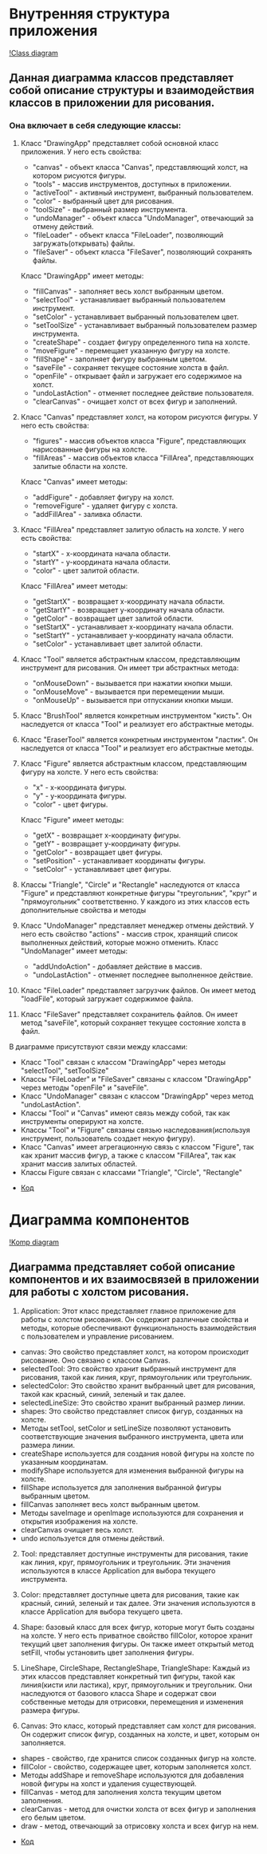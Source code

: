 # Внутренняя структура приложения
[!Class diagram](https://github.com/UnVeh/reposit/blob/master/diagrams/class.png)
## Данная диаграмма классов представляет собой описание структуры и взаимодействия классов в приложении для рисования.

### Она включает в себя следующие классы:

1. Класс "DrawingApp" представляет собой основной класс приложения. У него есть свойства:
   - "canvas" - объект класса "Canvas", представляющий холст, на котором рисуются фигуры.
   - "tools" - массив инструментов, доступных в приложении.
   - "activeTool" - активный инструмент, выбранный пользователем.
   - "color" - выбранный цвет для рисования.
   - "toolSize" - выбранный размер инструмента.
   - "undoManager" - объект класса "UndoManager", отвечающий за отмену действий.
   - "fileLoader" - объект класса "FileLoader", позволяющий загружать(открывать) файлы.
   - "fileSaver" - объект класса "FileSaver", позволяющий сохранять файлы.

   Класс "DrawingApp" имеет методы:
   - "fillCanvas" - заполняет весь холст выбранным цветом.
   - "selectTool" - устанавливает выбранный пользователем инструмент.
   - "setColor" - устанавливает выбранный пользователем цвет.
   - "setToolSize" - устанавливает выбранный пользователем размер инструмента.
   - "createShape" - создает фигуру определенного типа на холсте.
   - "moveFigure" - перемещает указанную фигуру на холсте.
   - "fillShape" - заполняет фигуру выбранным цветом.
   - "saveFile" - сохраняет текущее состояние холста в файл.
   - "openFile" - открывает файл и загружает его содержимое на холст.
   - "undoLastAction" - отменяет последнее действие пользователя.
   - "clearCanvas" - очищает холст от всех фигур и заполнений.

2. Класс "Canvas" представляет холст, на котором рисуются фигуры. У него есть свойства:
   - "figures" - массив объектов класса "Figure", представляющих нарисованные фигуры на холсте.
   - "fillAreas" - массив объектов класса "FillArea", представляющих залитые области на холсте.

   Класс "Canvas" имеет методы:
   - "addFigure" - добавляет фигуру на холст.
   - "removeFigure" - удаляет фигуру с холста.
   - "addFillArea" - заливка области.

3. Класс "FillArea" представляет залитую область на холсте. У него есть свойства:
   - "startX" - x-координата начала области.
   - "startY" - y-координата начала области.
   - "color" - цвет залитой области.

   Класс "FillArea" имеет методы:
   - "getStartX" - возвращает x-координату начала области.
   - "getStartY" - возвращает y-координату начала области.
   - "getColor" - возвращает цвет залитой области.
   - "setStartX" - устанавливает x-координату начала области.
   - "setStartY" - устанавливает y-координату начала области.
   - "setColor" - устанавливает цвет залитой области.

4. Класс "Tool" является абстрактным классом, представляющим инструмент для рисования. Он имеет три абстрактных метода:
   - "onMouseDown" - вызывается при нажатии кнопки мыши.
   - "onMouseMove" - вызывается при перемещении мыши.
   - "onMouseUp" - вызывается при отпускании кнопки мыши.

5. Класс "BrushTool" является конкретным инструментом "кисть". Он наследуется от класса "Tool" и реализует его абстрактные методы.

6. Класс "EraserTool" является конкретным инструментом "ластик". Он наследуется от класса "Tool" и реализует его абстрактные методы.

7. Класс "Figure" является абстрактным классом, представляющим фигуру на холсте. У него есть свойства:
   - "x" - x-координата фигуры.
   - "y" - y-координата фигуры.
   - "color" - цвет фигуры.

   Класс "Figure" имеет методы:
   - "getX" - возвращает x-координату фигуры.
   - "getY" - возвращает y-координату фигуры.
   - "getColor" - возвращает цвет фигуры.
   - "setPosition" - устанавливает координаты фигуры.
   - "setColor" - устанавливает цвет фигуры.

8. Классы "Triangle", "Circle" и "Rectangle" наследуются от класса "Figure" и представляют конкретные фигуры
 "треугольник", "круг" и "прямоугольник" соответственно. У каждого из этих классов есть дополнительные свойства и методы

9. Класс "UndoManager" представляет менеджер отмены действий. У него есть свойство "actions" - массив строк, хранящий список выполненных действий, которые можно отменить. Класс "UndoManager" имеет методы:
   - "addUndoAction" - добавляет действие в массив.
   - "undoLastAction" - отменяет последнее выполненное действие.

10. Класс "FileLoader" представляет загрузчик файлов. Он имеет метод "loadFile", который загружает содержимое файла.

11. Класс "FileSaver" представляет сохранитель файлов. Он имеет метод "saveFile", который сохраняет текущее состояние холста в файл.

В диаграмме присутствуют связи между классами:
- Класс "Tool" связан с классом "DrawingApp" через методы "selectTool", "setToolSize"
- Классы "FileLoader" и "FileSaver" связаны с классом "DrawingApp" через методы "openFile" и "saveFile".
- Класс "UndoManager" связан с классом "DrawingApp" через метод "undoLastAction".
- Классы "Tool" и "Canvas" имеют связь между собой, так как инструменты оперируют на холсте.
- Классы "Tool" и "Figure" связаны связью наследования(используя инструмент, пользователь создает некую фигуру).
- Класс "Canvas" имеет агрегационную связь с классом "Figure", так как хранит массив фигур, а также с классом "FillArea", так как хранит массив залитых областей.
- Классы Figure связан с классами "Triangle", "Circle", "Rectangle"

* [Код](https://github.com/UnVeh/reposit/blob/master/diagrams/class.puml)

# Диаграмма компонентов

[!Komp diagram](https://github.com/UnVeh/reposit/blob/master/diagrams/komp.png)

## Диаграмма представляет собой описание компонентов и их взаимосвязей в приложении для работы с холстом рисования.

1. Application: Этот класс представляет главное приложение для работы с холстом рисования. Он содержит различные свойства и методы, которые обеспечивают функциональность взаимодействия с пользователем и управление рисованием.
  - canvas: Это свойство представляет холст, на котором происходит рисование. Оно связано с классом Canvas.
  - selectedTool: Это свойство хранит выбранный инструмент для рисования, такой как линия, круг, прямоугольник или треугольник.
  - selectedColor: Это свойство хранит выбранный цвет для рисования, такой как красный, синий, зеленый и так далее.
  - selectedLineSize: Это свойство хранит выбранный размер линии.
  - shapes: Это свойство представляет список фигур, созданных на холсте.
  - Методы setTool, setColor и setLineSize позволяют установить соответствующие значения выбранного инструмента, цвета или размера линии.
  - createShape используется для создания новой фигуры на холсте по указанным координатам.
  - modifyShape используется для изменения выбранной фигуры на холсте.
  - fillShape используется для заполнения выбранной фигуры выбранным цветом.
  - fillCanvas заполняет весь холст выбранным цветом.
  - Методы saveImage и openImage используются для сохранения и открытия изображения на холсте.
  - clearCanvas очищает весь холст.
  - undo используется для отмены действий.
2. Tool:  представляет доступные инструменты для рисования, такие как линия, круг, прямоугольник и треугольник. Эти значения используются в классе Application для выбора текущего инструмента.

3. Color:  представляет доступные цвета для рисования, такие как красный, синий, зеленый и так далее. Эти значения используются в классе Application для выбора текущего цвета.

4. Shape: базовый класс для всех фигур, которые могут быть созданы на холсте. У него есть приватное свойство fillColor, которое хранит текущий цвет заполнения фигуры. Он также имеет открытый метод setFill, чтобы установить цвет заполнения фигуры.

5. LineShape, CircleShape, RectangleShape, TriangleShape: Каждый из этих классов представляет конкретный тип фигуры, такой как линия(кисти или ластика), круг, прямоугольник и треугольник. Они наследуются от базового класса Shape и содержат свои собственные методы для отрисовки, перемещения и изменения размера фигуры.

6. Canvas: Это класс, который представляет сам холст для рисования. Он содержит список фигур, созданных на холсте, и цвет, которым он заполняется.
  - shapes - свойство, где хранится список созданных фигур на холсте.
  - fillColor - свойство, содержащее цвет, которым заполняется холст.
  - Методы addShape и removeShape используются для добавления новой фигуры на холст и удаления существующей.
  - fillCanvas - метод для заполнения холста текущим цветом заполнения.
  - clearCanvas - метод для очистки холста от всех фигур и заполнения его белым цветом.
  - draw - метод, отвечающий за отрисовку холста и всех фигур на нем.

* [Код](https://github.com/UnVeh/reposit/blob/master/diagrams/komp.puml)
